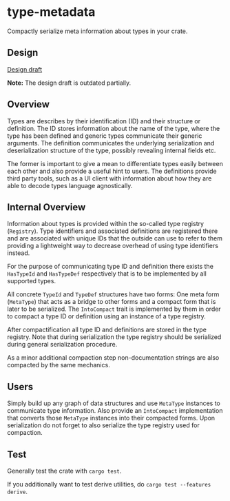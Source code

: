 # type-metadata

Compactly serialize meta information about types in your crate.

## Design

[Design draft](https://hackmd.io/0wWm0ueBSF26m2pBG5NaeQ?view)

**Note:** The design draft is outdated partially.

## Overview

Types are describes by their identification (ID) and their structure or definition.
The ID stores information about the name of the type, where the type has been defined and generic types communicate their generic arguments.
The definition communicates the underlying serialization and deserialization structure of the type,
possibly revealing internal fields etc.

The former is important to give a mean to differentiate types easily between each other and also provide a useful hint to users.
The definitions provide third party tools, such as a UI client with information about how they are able to decode types language agnostically.

## Internal Overview

Information about types is provided within the so-called type registry (`Registry`).
Type identifiers and associated definitions are registered there and are associated with unique IDs that the outside
can use to refer to them providing a lightweight way to decrease overhead of using type identifiers instead.

For the purpose of communicating type ID and definition there exists the `HasTypeId` and `HasTypeDef` respectively
that is to be implemented by all supported types.

All concrete `TypeId` and `TypeDef` structures have two forms:
One meta form (`MetaType`) that acts as a bridge to other forms and a compact form that is later to be serialized.
The `IntoCompact` trait is implemented by them in order to compact a type ID or definition using an instance of a type registry.

After compactification all type ID and definitions are stored in the type registry.
Note that during serialization the type registry should be serialized during general serialization procedure.

As a minor additional compaction step non-documentation strings are also compacted by the same mechanics.

## Users

Simply build up any graph of data structures and use `MetaType` instances to communicate type information.
Also provide an `IntoCompact` implementation that converts those `MetaType` instances into their compacted forms.
Upon serialization do not forget to also serialize the type registry used for compaction.

## Test

Generally test the crate with `cargo test`.

If you additionally want to test derive utilities, do `cargo test --features derive`.
